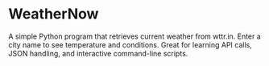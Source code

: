 # WeatherNow
A simple Python program that retrieves current weather from wttr.in. Enter a city name to see temperature and conditions. Great for learning API calls, JSON handling, and interactive command-line scripts.
